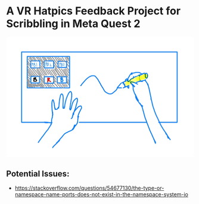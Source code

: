 # A VR Hatpics Feedback Project for Scribbling in Meta Quest 2

![Thumbnail](image/Thumbnail.jpg "Thumbnail")

## Potential Issues: 
* https://stackoverflow.com/questions/54677130/the-type-or-namespace-name-ports-does-not-exist-in-the-namespace-system-io